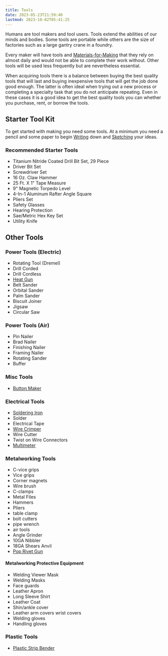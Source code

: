 ```yaml
---
title: Tools
date: 2023-05-23T21:59:40
lastmod: 2023-10-02T05:41:25
---
```


Humans are tool makers and tool users. Tools extend the abilities of our minds and bodies. Some tools are portable while others are the size of factories such as a large gantry crane in a foundry.

Every maker will have tools and [Materials-for-Making](../sculpture/materials-for-making.md) that they rely on almost daily and would not be able to complete their work without. Other tools will be used less frequently but are nevertheless essential.

When acquiring tools there is a balance between buying the best quality tools that will last and buying inexpensive tools that will get the job done good enough. The latter is often ideal when trying out a new process or completing a specialty task that you do not anticipate repeating. Even in these cases it is a good idea to get the best quality tools you can whether you purchase, rent, or borrow the tools.

## Starter Tool Kit

To get started with making you need some tools. At a minimum you need a pencil and some paper to begin [Writing](../art-faq/writing.md) down and [Sketching](../drawing/sketching.md) your ideas.

### Recommended Starter Tools

- Titanium Nitride Coated Drill Bit Set, 29 Piece
- Driver Bit Set
- Screwdriver Set
- 16 Oz. Claw Hammer
- 25 Ft. X 1" Tape Measure
- 9" Magnetic Torpedo Level
- 4-In-1 Aluminum Rafter Angle Square
- Pliers Set
- Safety Glasses
- Hearing Protection
- Sae/Metric Hex Key Set
- Utility Knife

## Other Tools

### Power Tools (Electric)

- Rotating Tool (Dremel)
- Drill Corded
- Drill Cordless
- [Heat Gun](../tools/how-to-use-a-heat-gun.md)
- Belt Sander
- Orbital Sander
- Palm Sander
- Biscuit Joiner
- Jigsaw
- Circular Saw

### Power Tools (Air)

- Pin Nailer
- Brad Nailer
- Finishing Nailer
- Framing Nailer
- Rotating Sander
- Buffer

### Misc Tools

- [Button Maker](../tools/how-to-use-a-button-maker.md)

### Electrical Tools

- [Soldering Iron](../electronics/electronics-soldering-basics.md)
- Solder
- Electrical Tape
- [Wire Crimper](../electronics/crimping-wire.md)
- Wire Cutter
- Twist on Wire Connectors
- [Multimeter](../electronics/how-to-use-a-multimeter.md)

### Metalworking Tools

- C-vice grips
- Vice grips
- Corner magnets
- Wire brush
- C-clamps
- Metal Files
- Hammers
- Pliers
- table clamp
- bolt cutters
- pipe wrench
- air tools
- Angle Grinder
- 10GA Nibbler
- 18GA Shears Anvil
- [Pop Rivet Gun](../tools/how-to-use-a-pop-rivet-gun.md)

#### Metalworking Protective Equipment

- Welding Viewer Mask
- Welding Masks
- Face guards
- Leather Apron
- Long Sleeve Shirt
- Leather Coat
- Shin/ankle cover
- Leather arm covers wrist covers
- Welding gloves
- Handling gloves

### Plastic Tools

- [Plastic Strip Bender](../tools/how-to-use-a-plastic-strip-heater.md)
